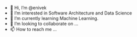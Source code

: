 - 👋 Hi, I’m @enivek
- 👀 I’m interested in Software Architecture and Data Science
- 🌱 I’m currently learning Machine Learning.
- 💞️ I’m looking to collaborate on ...
- 📫 How to reach me ...

<!---
enivek/enivek is a ✨ special ✨ repository because its `README.md` (this file) appears on your GitHub profile.
You can click the Preview link to take a look at your changes.
--->
